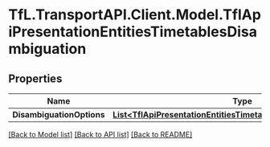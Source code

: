 # TfL.TransportAPI.Client.Model.TflApiPresentationEntitiesTimetablesDisambiguation
## Properties

Name | Type | Description | Notes
------------ | ------------- | ------------- | -------------
**DisambiguationOptions** | [**List&lt;TflApiPresentationEntitiesTimetablesDisambiguationOption&gt;**](TflApiPresentationEntitiesTimetablesDisambiguationOption.md) |  | [optional] 

[[Back to Model list]](../../TfL.TransportAPI.Client/docs/README.md#documentation-for-models) [[Back to API list]](../../TfL.TransportAPI.Client/docs/README.md#documentation-for-api-endpoints) [[Back to README]](../../TfL.TransportAPI.Client/docs/README.md)

